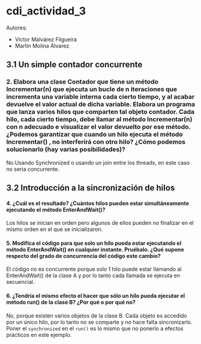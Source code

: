 # cdi_actividad_3

Autores:

- Victor Malvárez Filgueira
- Martín Molina Álvarez

## 3.1 Un simple contador concurrente
### 2. Elabora una clase Contador que tiene un método Incrementar(n) que ejecuta un bucle de n iteraciones que incrementa una variable interna cada cierto tiempo, y al acabar devuelve el valor actual de dicha variable. Elabora un programa que lanza varios hilos que comparten tal objeto contador. Cada hilo, cada cierto tiempo, debe llamar al método Incrementar(n) con n  adecuado e visualizar el valor devuelto por ese método. ¿Podemos garantizar que cuando un hilo ejecuta el método Incrementar() , no interferirá con otro hilo? ¿Cómo podemos solucionarlo (hay varias posibilidades)?

No.Usando Synchronized o usando un join entre los threads, en este caso no seria concurrente.

## 3.2 Introducción a la sincronización de hilos
#### 4. ¿Cuál es el resultado? ¿Cuántos hilos pueden estar simultáneamente ejecutando el método EnterAndWait()?
Los hilos se inician en orden pero algunos de ellos pueden no finalizar en el mismo orden en el que se inicializaron.

#### 5. Modifica el código para que solo un hilo pueda estar ejecutando el método EnterAndWait() en cualquier instante. Pruébalo. ¿Qué supone respecto del grado de concurrencia del código este cambio?
El código no es concurrente porque solo 1 hilo puede estar llamando al EnterAndWait() de la clase A y por lo tanto cada llamada se ejecuta en secuencial.

#### 6. ¿Tendría el mismo efecto el hacer que sólo un hilo pueda ejecutar el método run() de la clase B? ¿Por qué o por qué no?
No, porque existen varios objetos de la clase B. Cada objeto es accedido por un único hilo, por lo tanto no se comparte y no hace falta sincronizarlo. Poner el `synchronized` en el `run()` es lo mismo que no ponerlo a efectos prácticos en este ejemplo.

